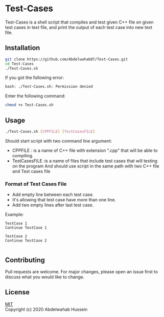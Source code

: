 # Test-Cases
Test-Cases is a shell script that compiles and test given C++ file on given test cases in text file, and print the output of each test case into new text file.

## Installation

```bash
git clone https://github.com/Abdelwahab07/Test-Cases.git
cd Test-Cases
./Test-Cases.sh 
```
If you got the following error: 
```bash
bash: ./Test-Cases.sh: Permission denied
```
Enter the following command:
```bash
chmod +x Test-Cases.sh
```

## Usage

```bash
./Test-Cases.sh [CPPFILE] [TestCasesFILE]
```
Should start script with two command line argument:
- CPPFILE : is a name of C++ file with extension ".cpp" that will be able to compiling.
- TestCasesFILE :is a name of files that include test cases that will testing on the program
And should use script in the same path with two C++ file and Test cases file

### Format of Test Cases File
- Add empty line between each test case.
- It's allowing that test case have more than one line.
- Add two empty lines after last test case.

Example:
```text
TestCase 1
Continue TestCase 1

TestCase 2
Continue TestCase 2


```

## Contributing
Pull requests are welcome. For major changes, please open an issue first to discuss what you would like to change.

## License
[MIT](https://github.com/Abdelwahab07/Test-Cases/blob/master/LICENSE)   
Copyright (c) 2020 Abdelwahab Hussein